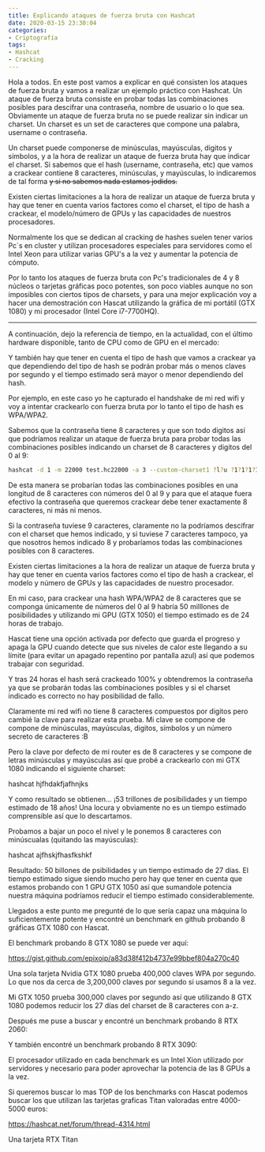 ```yaml
---
title: Explicando ataques de fuerza bruta con Hashcat
date: 2020-03-15 23:30:04
categories:
- Criptografía
tags:
- Hashcat
- Cracking
---
```


Hola a todos. En este post vamos a explicar en qué consisten los ataques de fuerza bruta y vamos a realizar un ejemplo práctico con Hashcat. Un ataque de fuerza bruta consiste en probar todas las combinaciones posibles para descifrar una contraseña, nombre de usuario o lo que sea. Obviamente un ataque de fuerza bruta no se puede realizar sin indicar un charset. Un charset es un set de caracteres que compone una palabra, username o contraseña.


Un charset puede componerse de minúsculas, mayúsculas, digitos y símbolos, y a la hora de realizar un ataque de fuerza bruta hay que indicar el charset. Si sabemos que el hash (username, contraseña, etc) que vamos a crackear contiene 8 caracteres, minúsculas, y mayúsculas, lo indicaremos de tal forma ~~y si no sabemos nada estamos jodidos.~~

Existen ciertas limitaciones a la hora de realizar un ataque de fuerza bruta y hay que tener en cuenta varios factores como el charset, el tipo de hash a crackear, el modelo/número de GPUs y las capacidades de nuestros procesadores.

Normalmente los que se dedican al cracking de hashes suelen tener varios Pc´s en cluster y utilizan procesadores especiales para servidores como el Intel Xeon para utilizar varias GPU's a la vez y aumentar la potencia de cómputo.

Por lo tanto los ataques de fuerza bruta con Pc's tradicionales de 4 y 8 núcleos o tarjetas gráficas poco potentes, son poco viables aunque no son imposibles con ciertos tipos de charsets, y para una mejor explicación voy a hacer una demostración con Hascat utilizando la gráfica de mi portátil (GTX 1080) y mi procesador (Intel Core i7-7700HQ).

---------------------------------------------------------------------------------------------------------------------------------------------

A continuación, dejo la referencia de tiempo, en la actualidad, con el último hardware disponible, tanto de CPU como de GPU en el mercado:



Y también hay que tener en cuenta el tipo de hash que vamos a crackear ya que dependiendo del tipo de hash se podrán probar más o menos claves por segundo y el tiempo estimado será mayor o menor dependiendo del hash.

Por ejemplo, en este caso yo he capturado el handshake de mi red wifi y voy a intentar crackearlo con fuerza bruta por lo tanto el tipo de hash es WPA/WPA2.

Sabemos que la contraseña tiene 8 caracteres y que son todo digitos así que podríamos realizar un ataque de fuerza bruta para probar todas las combinaciones posibles indicando un charset de 8 caracteres y digitos del 0 al 9:

```sh
hashcat -d 1 -m 22000 test.hc22000 -a 3 --custom-charset1 ?l?u ?1?1?1?1?1?1?1?1
```

De esta manera se probarían todas las combinaciones posibles en una longitud de 8 caracteres con números del 0 al 9 y para que el ataque fuera efectivo la contraseña que queremos crackear debe tener exactamente 8 caracteres, ni más ni menos.

Si la contraseña tuviese 9 caracteres, claramente no la podríamos descifrar con el charset que hemos indicado, y si tuviese 7 caracteres tampoco, ya que nosotros hemos indicado 8 y probaríamos todas las combinaciones posibles con 8 caracteres.

Existen ciertas limitaciones a la hora de realizar un ataque de fuerza bruta y hay que tener en cuenta varios factores como el tipo de hash a crackear, el modelo y número de GPUs y las capacidades de nuestro procesador. 

En mi caso, para crackear una hash WPA/WPA2 de 8 caracteres que se componga únicamente de números del 0 al 9 habría 50 milllones de posibilidades y utilizando mi GPU (GTX 1050) el tiempo estimado es de 24 horas de trabajo.

Hascat tiene una opción activada por defecto que guarda el progreso y apaga la GPU cuando detecte que sus niveles de calor este llegando a su límite (para evitar un apagado repentino por pantalla azul) así que podemos trabajar con seguridad.

Y tras 24 horas el hash será crackeado 100% y obtendremos la contraseña ya que se probarán todas las combinaciones posibles y si el charset indicado es correcto no hay posibilidad de fallo.

Claramente mi red wifi no tiene 8 caracteres compuestos por digitos pero cambié la clave para realizar esta prueba. Mi clave se compone de compone de minúsculas, mayúsculas, digitos, símbolos y un número secreto de caracteres :B

Pero la clave por defecto de mi router es de 8 caracteres y se compone de letras minúsculas y mayúsculas así que probé a crackearlo con mi GTX 1080 indicando el siguiente charset:

hashcat hjfhdakfjafhnjks

Y como resultado se obtienen... ¡53 trillones de posibilidades y un tiempo estimado de 18 años! Una locura y obviamente no es un tiempo estimado comprensible así que lo descartamos.

Probamos a bajar un poco el nivel y le ponemos 8 caracteres con minúscualas (quitando las mayúsculas):

hashcat ajfhskjfhasfkshkf

Resultado: 50 billones de psibilidades y un tiempo estimado de 27 días. El tiempo estimado sigue siendo mucho pero hay que tener en cuenta que estamos probando con 1 GPU GTX 1050 así que sumandole potencia nuestra máquina podríamos reducir el tiempo estimado considerablemente.

Llegados a este punto me pregunté de lo que sería capaz una máquina lo suficientemente potente y encontré un benchmark en github probando 8 gráficas GTX 1080 con Hascat.

El benchmark probando 8 GTX 1080 se puede ver aquí: 

https://gist.github.com/epixoip/a83d38f412b4737e99bbef804a270c40

Una sola tarjeta Nvidia GTX 1080 prueba 400,000 claves WPA por segundo. Lo que nos da cerca de 3,200,000 claves por segundo si usamos 8 a la vez.

Mi GTX 1050 prueba 300,000 claves por segundo así que utilizando 8 GTX 1080 podemos reducir los 27 días del charset de 8 caracteres con a-z.

Después me puse a buscar y encontré un benchmark probando 8 RTX 2060:

Y también encontré un benchmark probando 8 RTX 3090:

El procesador utilizado en cada benchmark es un Intel Xion utilizado por servidores y necesario para poder aprovechar la potencia de las 8 GPUs a la vez.

Si queremos buscar lo mas TOP de los benchmarks con Hascat podemos buscar los que utilizan las tarjetas graficas Titan valoradas entre 4000-5000 euros:

https://hashcat.net/forum/thread-4314.html

Una tarjeta RTX Titan 
